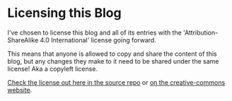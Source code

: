 # Licensing this Blog

I've chosen to license this blog and all of its entries with the
'Attribution-ShareAlike 4.0 International' license going forward.

This means that anyone is allowed to copy and share the content of this blog,
but any changes they make to it need to be shared under the same license! Aka a
copyleft license.

[Check the license out here in the source repo](https://github.com/TheNeikos/hemera.systems/)
or
[on the creative-commons website](https://creativecommons.org/licenses/by-sa/4.0/).
